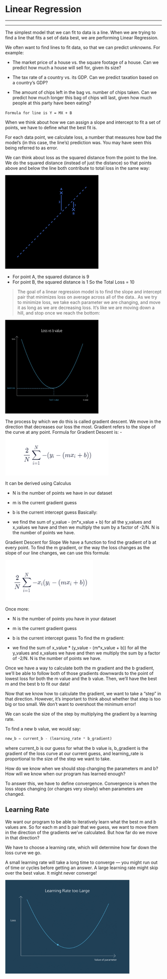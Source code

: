 # Linear Regression 
--- 
---
The simplest model that we can fit to data is a line. When we are trying to find a line that fits a set of data best, we are performing Linear Regression.

We often want to find lines to fit data, so that we can predict unknowns. For example:

* The market price of a house vs. the square footage of a house. Can we predict how much a house will sell for, given its size?
  
* The tax rate of a country vs. its GDP. Can we predict taxation based on a country’s GDP?
  
* The amount of chips left in the bag vs. number of chips taken. Can we predict how much longer this bag of chips will last, given how much people at this party have been eating?

`Formula for line is Y = MX + B`

When we think about how we can assign a slope and intercept to fit a set of points, we have to define what the best fit is.

For each data point, we calculate loss, a number that measures how bad the model’s (in this case, the line’s) prediction was. You may have seen this being referred to as error.

We can think about loss as the squared distance from the point to the line. We do the squared distance (instead of just the distance) so that points above and below the line both contribute to total loss in the same way:

<img src="2021-07-02-04-02-50.png" width="300" height="300" /> 

* For point A, the squared distance is 9
* For point B, the squared distance is 1
So the Total Loss = 10

> The goal of a linear regression model is to find the slope and intercept pair that minimizes loss on average across all of the data..
As we try to minimize loss, we take each parameter we are changing, and move it as long as we are decreasing loss. It’s like we are moving down a hill, and stop once we reach the bottom:

<img src="2021-07-02-04-09-35.png" width="300" height="300" /> 

The process by which we do this is called gradient descent. We move in the direction that decreases our loss the most. Gradient refers to the slope of the curve at any point. 
Formula for Gradient Descent is: - 
![](2021-07-02-04-22-12.png)

It can be derived using Calculus
* N is the number of points we have in our dataset
* m is the current gradient guess
* b is the current intercept guess
Basically:

* we find the sum of y_value - (m*x_value + b) for all the y_values and x_values we have
  and then we multiply the sum by a factor of -2/N. N is the number of points we have.

Gradient Descent for Slope
We have a function to find the gradient of b at every point. To find the m gradient, or the way the loss changes as the slope of our line changes, we can use this formula:

![](2021-07-02-04-49-36.png)

Once more:

* N is the number of points you have in your dataset 
* m is the current gradient guess
* b is the current intercept guess
To find the m gradient:

* we find the sum of x_value * (y_value - (m*x_value + b)) for all the y_values and x_values we have
  and then we multiply the sum by a factor of -2/N. N is the number of points we have.

Once we have a way to calculate both the m gradient and the b gradient, we’ll be able to follow both of those gradients downwards to the point of lowest loss for both the m value and the b value. Then, we’ll have the best m and the best b to fit our data!

Now that we know how to calculate the gradient, we want to take a “step” in that direction. However, it’s important to think about whether that step is too big or too small. We don’t want to overshoot the minimum error!

We can scale the size of the step by multiplying the gradient by a learning rate.

To find a new b value, we would say:

```python
new_b = current_b - (learning_rate * b_gradient)
```
where current_b is our guess for what the b value is, b_gradient is the gradient of the loss curve at our current guess, and learning_rate is proportional to the size of the step we want to take.
 
How do we know when we should stop changing the parameters m and b? How will we know when our program has learned enough?

To answer this, we have to define convergence. Convergence is when the loss stops changing (or changes very slowly) when parameters are changed.

## Learning Rate 
We want our program to be able to iteratively learn what the best m and b values are. So for each m and b pair that we guess, we want to move them in the direction of the gradients we’ve calculated. But how far do we move in that direction?

We have to choose a learning rate, which will determine how far down the loss curve we go.

A small learning rate will take a long time to converge — you might run out of time or cycles before getting an answer. A large learning rate might skip over the best value. It might never converge!

<img src="Linear_regression_gif_2.gif" width="400" height="300" />

